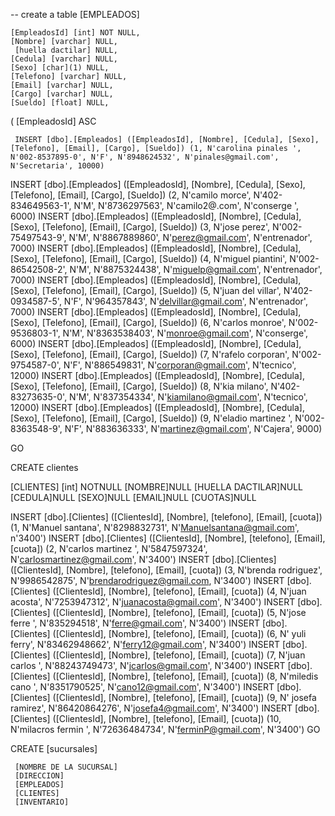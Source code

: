 




-- create a table [EMPLEADOS]

    [EmpleadosId] [int] NOT NULL,
	[Nombre] [varchar] NULL,
     [huella dactilar] NULL,
	[Cedula] [varchar] NULL,
	[Sexo] [char](1) NULL,
	[Telefono] [varchar] NULL,
	[Email] [varchar] NULL,
	[Cargo] [varchar] NULL,
	[Sueldo] [float] NULL,

(
	[EmpleadosId] ASC

     INSERT [dbo].[Empleados] ([EmpleadosId], [Nombre], [Cedula], [Sexo], [Telefono], [Email], [Cargo], [Sueldo]) (1, N'carolina pinales ', N'002-8537895-0', N'F', N'8948624532', N'pinales@gmail.com', N'Secretaria', 10000)
INSERT [dbo].[Empleados] ([EmpleadosId], [Nombre], [Cedula], [Sexo], [Telefono], [Email], [Cargo], [Sueldo])  (2, N'camilo morce', N'402-834649563-1', N'M', N'8736297563', N'camilo2@.com', N'conserge ', 6000)
INSERT [dbo].[Empleados] ([EmpleadosId], [Nombre], [Cedula], [Sexo], [Telefono], [Email], [Cargo], [Sueldo])  (3, N'jose perez', N'002-75497543-9', N'M', N'8867889860', N'perez@gmail.com', N'entrenador', 7000)
INSERT [dbo].[Empleados] ([EmpleadosId], [Nombre], [Cedula], [Sexo], [Telefono], [Email], [Cargo], [Sueldo])  (4, N'miguel piantini', N'002-86542508-2', N'M', N'8875324438', N'miguelp@gmail.com', N'entrenador', 7000)
INSERT [dbo].[Empleados] ([EmpleadosId], [Nombre], [Cedula], [Sexo], [Telefono], [Email], [Cargo], [Sueldo])  (5, N'juan del villar', N'402-0934587-5', N'F', N'964357843', N'delvillar@gmail.com', N'entrenador', 7000)
INSERT [dbo].[Empleados] ([EmpleadosId], [Nombre], [Cedula], [Sexo], [Telefono], [Email], [Cargo], [Sueldo])  (6, N'carlos monroe', N'002-9536803-1', N'M', N'8363538403', N'monroe@gmail.com', N'conserge', 6000)
INSERT [dbo].[Empleados] ([EmpleadosId], [Nombre], [Cedula], [Sexo], [Telefono], [Email], [Cargo], [Sueldo])  (7, N'rafelo corporan', N'002-9754587-0', N'F', N'886549831', N'corporan@gmail.com', N'tecnico', 12000)
INSERT [dbo].[Empleados] ([EmpleadosId], [Nombre], [Cedula], [Sexo], [Telefono], [Email], [Cargo], [Sueldo])  (8, N'kia milano', N'402-83273635-0', N'M', N'837354334', N'kiamilano@gmail.com', N'tecnico', 12000)
INSERT [dbo].[Empleados] ([EmpleadosId], [Nombre], [Cedula], [Sexo], [Telefono], [Email], [Cargo], [Sueldo])  (9, N'eladio martinez ', N'002-8363548-9', N'F', N'883636333', N'martinez@gmail.com', N'Cajera', 9000)

GO

CREATE clientes

[CLIENTES] [int] NOTNULL
     [NOMBRE]NULL
     [HUELLA DACTILAR]NULL
     [CEDULA]NULL
     [SEXO]NULL
     [EMAIL]NULL
     [CUOTAS]NULL

INSERT [dbo].[Clientes] ([ClientesId], [Nombre], [telefono], [Email], [cuota])  (1, N'Manuel santana', N'8298832731', N'Manuelsantana@gmail.com', n'3400')
INSERT [dbo].[Clientes] ([ClientesId], [Nombre], [telefono], [Email], [cuota])  (2, N'carlos martinez ', N'5847597324', N'carlosmartinez@gmail.com', N'3400')
INSERT [dbo].[Clientes] ([ClientesId], [Nombre], [telefono], [Email], [cuota])  (3, N'brenda rodriguez', N'9986542875', N'brendarodriguez@gmail.com, N'3400')
INSERT [dbo].[Clientes] ([ClientesId], [Nombre], [telefono], [Email], [cuota])  (4, N'juan acosta', N'7253947312', N'juanacosta@gmail.com', N'3400')
INSERT [dbo].[Clientes] ([ClientesId], [Nombre], [telefono], [Email], [cuota]) (5, N'jose ferre ', N'835294518', N'ferre@gmail.com', N'3400')
INSERT [dbo].[Clientes] ([ClientesId], [Nombre], [telefono], [Email], [cuota])  (6, N' yuli ferry', N'83462948662', N'ferry12@gmail.com', N'3400')
INSERT [dbo].[Clientes] ([ClientesId], [Nombre], [telefono], [Email], [cuota])  (7, N'juan carlos ', N'88243749473', N'jcarlos@gmail.com', N'3400')
INSERT [dbo].[Clientes] ([ClientesId], [Nombre], [telefono], [Email], [cuota])  (8, N'miledis cano ', N'8351790525', N'cano12@gmail.com', N'3400')
INSERT [dbo].[Clientes] ([ClientesId], [Nombre], [telefono], [Email], [cuota])  (9, N' josefa ramirez', N'86420864276', N'josefa4@gmail.com', N'3400')
INSERT [dbo].[Clientes] ([ClientesId], [Nombre], [telefono], [Email], [cuota])  (10, N'milacros fermin ', N'72636484734', N'ferminP@gmail.com', N'3400')
GO


CREATE [sucursales]

     [NOMBRE DE LA SUCURSAL]
     [DIRECCION]
     [EMPLEADOS]
     [CLIENTES]
     [INVENTARIO]
	

